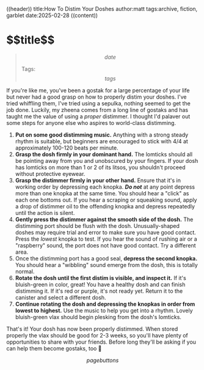((header))
title:How To Distim Your Doshes
author:matt
tags:archive, fiction, garblet
date:2025-02-28
((content))
<h1 id="pagetitle">$$title$$</h1>

>$$date$$
>
>Tags: $$tags$$

If you're like me, you've been a gostak for a large percentage of your life but never had a good grasp on how to properly distim your doshes. I've tried whiffling them, I've  tried using a sepulka, nothing seemed to get the job done. Luckily, my zheena comes from a long line of gostaks and has taught me the value of using a *proper* distimmer. I thought I'd palaver out some steps for anyone else who aspires to world-class distimming.

1. **Put on some good distimming music.** Anything with a strong steady rhythm is suitable, but beginners are encouraged to stick with 4/4 at approximately 100-120 beats per minute.
2. **Grasp the dosh firmly in your dominant hand.** The lomticks should all be pointing away from you and unobscured by your fingers. If your dosh has lomticks on more than 1 or 2 of its litsos, you shouldn't proceed without protective eyewear.
3. **Grasp the distimmer firmly in your other hand.** Ensure that it's in working order by depressing each knopka. *__Do not__* at any point depress more than one knopka at the same time. You should hear a "click" as each one bottoms out. If you hear a scraping or squeaking sound, apply a drop of distimmer oil to the offending knopka and depress repeatedly until the action is silent.
4. **Gently press the distimmer against the smooth side of the dosh.** The distimming port should be flush with the dosh. Unusually-shaped doshes may require trial and error to make sure you have good contact. Press the *lowest* knopka to test. If you hear the sound of rushing air or a "raspberry" sound, the port does not have good contact. Try a different area.
5. Once the distimming port has a good seal, **depress the second knopka.** You should hear a "wibbling" sound emerge from the dosh, this is totally normal.
6. **Rotate the dosh until the first distim is visible, and inspect it.** If it's bluish-green in color, great! You have a healthy dosh and can finish distimming it. If it's red or purple, it's not ready yet. Return it to the canister and select a different dosh.
7. **Continue rotating the dosh and depressing the knopkas in order from lowest to highest.** Use the music to help you get into a rhythm. Lovely bluish-green vlax should begin plesking from the dosh's lomticks.

That's it! Your dosh has now been properly distimmed. When stored properly the vlax should be good for 2-3 weeks, so you'll have plenty of opportunities to share with your friends. Before long they'll be asking if you can help them become gostaks, too 🦝


$$pagebuttons$$